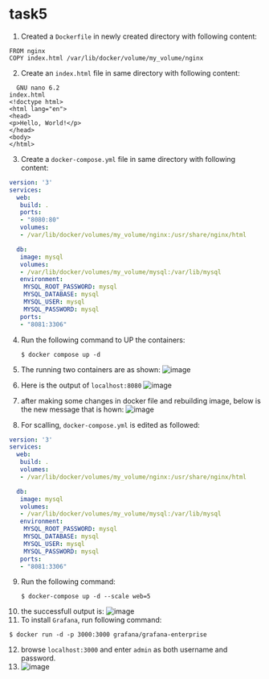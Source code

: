 # task5
1.  Created a `Dockerfile` in newly created directory with following content:
```console
FROM nginx
COPY index.html /var/lib/docker/volume/my_volume/nginx
```
2.  Create an `index.html` file in same directory with following content:
```console
  GNU nano 6.2                                                      index.html                                                               
<!doctype html>
<html lang="en">
<head>
<p>Hello, World!</p>
</head>
<body>
</html>
```
3.  Create a `docker-compose.yml` file in same directory with following content:
```yml
version: '3'
services:
  web:
   build: .
   ports:
   - "8080:80"
   volumes:
   - /var/lib/docker/volumes/my_volume/nginx:/usr/share/nginx/html

  db:
   image: mysql
   volumes:
   - /var/lib/docker/volumes/my_volume/mysql:/var/lib/mysql
   environment:
    MYSQL_ROOT_PASSWORD: mysql
    MYSQL_DATABASE: mysql
    MYSQL_USER: mysql
    MYSQL_PASSWORD: mysql
   ports:
   - "8081:3306"
   ```
4. Run the following command to UP the containers:
   ```console
   $ docker compose up -d
   ```
5. The running two containers are as shown:
   ![image](https://user-images.githubusercontent.com/126319802/228717894-541efa55-9d02-4ba4-bc40-a3f34ce046d2.png)
6.  Here is the output of `localhost:8080`
![image](https://user-images.githubusercontent.com/126319802/228718335-e746c2ee-ebd3-4cf0-9919-8ca444eb86e5.png)

7.  after making some changes in docker file and rebuilding image, below is the new message that is hown:
![image](https://user-images.githubusercontent.com/126319802/228720359-ab1c79a3-9816-4bd8-b215-75788ccd1ccd.png)
8.  For scalling, `docker-compose.yml` is edited as followed:
```yml
version: '3'
services:
  web:
   build: .
   volumes:
   - /var/lib/docker/volumes/my_volume/nginx:/usr/share/nginx/html

  db:
   image: mysql
   volumes:
   - /var/lib/docker/volumes/my_volume/mysql:/var/lib/mysql
   environment:
    MYSQL_ROOT_PASSWORD: mysql
    MYSQL_DATABASE: mysql
    MYSQL_USER: mysql
    MYSQL_PASSWORD: mysql
   ports:
   - "8081:3306"
   ```
9. Run the following command:
   ```console
   $ docker-compose up -d --scale web=5
   ```
10. the successfull output is:
![image](https://user-images.githubusercontent.com/126319802/228722322-e3181b3f-36fb-4ca6-b2e8-3b6cb5047df1.png)
11. To install `Grafana`, run following command:
```console
$ docker run -d -p 3000:3000 grafana/grafana-enterprise
 ```
12. browse `localhost:3000` and enter `admin` as both username and password. 
13. ![image](https://user-images.githubusercontent.com/126319802/228752592-655bf947-d094-4b19-a170-118d59cdc3fe.png)
